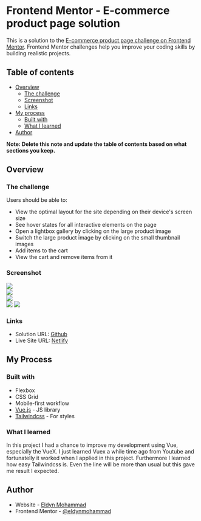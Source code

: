 # Frontend Mentor - E-commerce product page solution

This is a solution to the [E-commerce product page challenge on Frontend Mentor](https://www.frontendmentor.io/challenges/ecommerce-product-page-UPsZ9MJp6). Frontend Mentor challenges help you improve your coding skills by building realistic projects.

## Table of contents

- [Overview](#overview)
  - [The challenge](#the-challenge)
  - [Screenshot](#screenshot)
  - [Links](#links)
- [My process](#my-process)
  - [Built with](#built-with)
  - [What I learned](#what-i-learned)
- [Author](#author)

**Note: Delete this note and update the table of contents based on what sections you keep.**

## Overview

### The challenge

Users should be able to:

- View the optimal layout for the site depending on their device's screen size
- See hover states for all interactive elements on the page
- Open a lightbox gallery by clicking on the large product image
- Switch the large product image by clicking on the small thumbnail images
- Add items to the cart
- View the cart and remove items from it

### Screenshot

![](./screenshot-1.png)  
![](./screenshot-2.png)  
![](./screenshot-3.png)  
![](./screenshot-4.png) 
![](./screenshot-5.png)  

### Links

- Solution URL: [Github](https://github.com/eldynmohammad/ecommerce-product-page)
- Live Site URL: [Netlify](https://ecommerce-product-vue.netlify.app/)


## My Process

### Built with

- Flexbox
- CSS Grid
- Mobile-first workflow
- [Vue.js](https://vuejs.org/) - JS library
- [Tailwindcss](https://tailwindcss.com/) - For styles

### What I learned

In this project I had a chance to improve my development using Vue, especially the VueX. I just learned Vuex a while time ago from Youtube and fortunatelly it worked when I applied in this project. Furthermore I learned how easy Tailwindcss is. Even the line will be more than usual but this gave me result I expected. 


## Author

- Website - [Eldyn Mohammad](https://eldynmohammad.com)
- Frontend Mentor - [@eldynmohammad](https://www.frontendmentor.io/profile/eldynmohammad)

